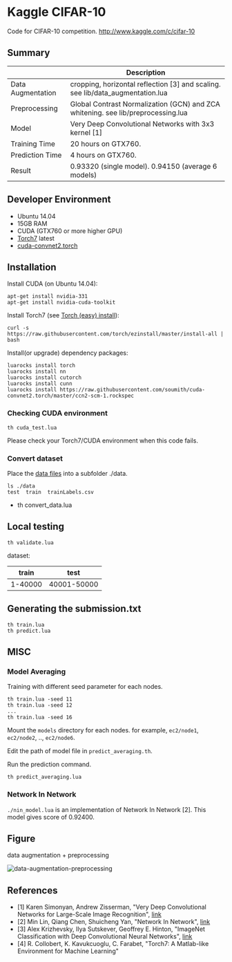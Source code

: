 # Kaggle CIFAR-10

Code for CIFAR-10 competition. http://www.kaggle.com/c/cifar-10

## Summary
|                   | Description                                                                            |
|-------------------|----------------------------------------------------------------------------------------|
| Data Augmentation | cropping, horizontal reflection [3] and scaling. see lib/data_augmentation.lua             |
| Preprocessing     | Global Contrast Normalization (GCN) and ZCA whitening. see lib/preprocessing.lua       |
| Model             | Very Deep Convolutional Networks with 3x3 kernel [1] |
| Training Time     | 20 hours on GTX760. |
| Prediction Time   | 4 hours on GTX760. |
| Result            | 0.93320 (single model). 0.94150 (average 6 models)|

## Developer Environment

- Ubuntu 14.04
- 15GB RAM 
- CUDA (GTX760 or more higher GPU)
- [Torch7](http://torch.ch/) latest
- [cuda-convnet2.torch](https://github.com/soumith/cuda-convnet2.torch)

## Installation

Install CUDA (on Ubuntu 14.04):

    apt-get install nvidia-331
    apt-get install nvidia-cuda-toolkit

Install Torch7 (see [Torch (easy) install](https://github.com/torch/ezinstall)):

    curl -s https://raw.githubusercontent.com/torch/ezinstall/master/install-all | bash

Install(or upgrade) dependency packages:

    luarocks install torch
    luarocks install nn
    luarocks install cutorch
    luarocks install cunn
    luarocks install https://raw.githubusercontent.com/soumith/cuda-convnet2.torch/master/ccn2-scm-1.rockspec

### Checking CUDA environment

    th cuda_test.lua

Please check your Torch7/CUDA environment when this code fails.

### Convert dataset

Place the [data files](http://www.kaggle.com/c/cifar-10/data) into a subfolder ./data.

    ls ./data
    test  train  trainLabels.csv
-
    th convert_data.lua

## Local testing

    th validate.lua

dataset:

| train   | test        |
| ------- | ----------- |
| 1-40000 | 40001-50000 |

## Generating the submission.txt

    th train.lua
    th predict.lua

## MISC

### Model Averaging

Training with different seed parameter for each nodes.

    th train.lua -seed 11
    th train.lua -seed 12
    ...
    th train.lua -seed 16

Mount the `models` directory for each nodes. for example, `ec2/node1`, `ec2/node2`, .., `ec2/node6`.

Edit the path of model file in `predict_averaging.th`.

Run the prediction command.

    th predict_averaging.lua

### Network In Network

`./nin_model.lua` is an implementation of Network In Network [2].
This model gives score of 0.92400.

## Figure

data augmentation + preprocessing

![data-augmentation-preprocessing](https://raw.githubusercontent.com/nagadomi/kaggle-cifar10-torch7/master/figure/zca.png)

## References
- [1] Karen Simonyan, Andrew Zisserman, "Very Deep Convolutional Networks for Large-Scale Image Recognition", [link](http://arxiv.org/abs/1409.1556)
- [2] Min Lin, Qiang Chen, Shuicheng Yan, "Network In Network", [link](http://arxiv.org/abs/1312.4400)
- [3] Alex Krizhevsky, Ilya Sutskever, Geoffrey E. Hinton, "ImageNet Classification with Deep Convolutional Neural Networks", [link](http://papers.nips.cc/paper/4824-imagenet-classification-with-deep-convolutional-neural-networks)
- [4] R. Collobert, K. Kavukcuoglu, C. Farabet, "Torch7: A Matlab-like Environment for Machine Learning"
